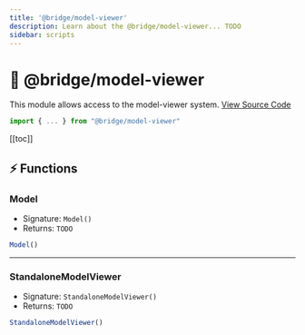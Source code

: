 ```yaml
---
title: '@bridge/model-viewer'
description: Learn about the @bridge/model-viewer... TODO
sidebar: scripts
---
```


# 🧱 @bridge/model-viewer

This module allows access to the model-viewer system.
[View Source Code](https://github.com/bridge-core/editor/blob/main/src/components/Extensions/Scripts/Modules/ModelViewer.ts)

```js
import { ... } from "@bridge/model-viewer"
```

[[toc]]

## ⚡ Functions

### Model

-   Signature: `Model()`
-   Returns: `TODO`

```js
Model()
```

---

### StandaloneModelViewer

-   Signature: `StandaloneModelViewer()`
-   Returns: `TODO`

```js
StandaloneModelViewer()
```
